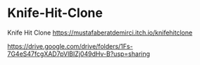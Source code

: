 # Knife-Hit-Clone
Knife Hit Clone
https://mustafaberatdemirci.itch.io/knifehitclone

https://drive.google.com/drive/folders/1Fs-7G4eS47fcgXAD7pVlBIZj049dHv-B?usp=sharing
